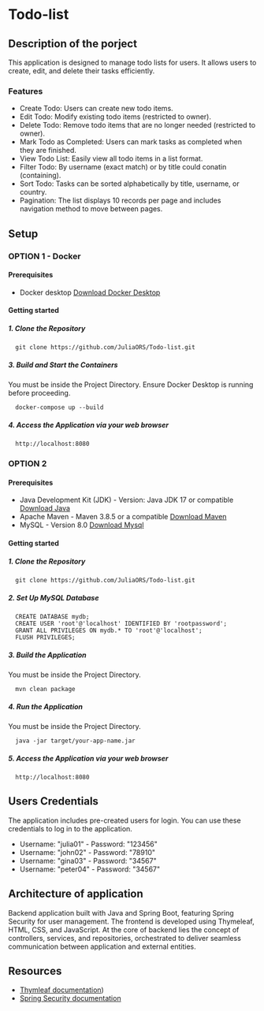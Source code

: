 # Todo-list

## Description of the porject
This application is designed to manage todo lists for users. It allows users to create, edit, and delete their tasks efficiently.

### Features
- Create Todo: Users can create new todo items.
- Edit Todo: Modify existing todo items (restricted to owner).
- Delete Todo: Remove todo items that are no longer needed (restricted to owner).
- Mark Todo as Completed: Users can mark tasks as completed when they are finished.
- View Todo List: Easily view all todo items in a list format.
- Filter Todo: By username (exact match) or by title could conatin (containing).
- Sort Todo:  Tasks can be sorted alphabetically by title, username, or country.
- Pagination: The list displays 10 records per page and includes navigation method to move between pages.

## Setup
### OPTION 1 - Docker
#### Prerequisites
- Docker desktop [Download Docker Desktop](https://docs.docker.com/engine/install/)

#### Getting started
##### 1. Clone the Repository
```
  git clone https://github.com/JuliaORS/Todo-list.git
```
##### 3. Build and Start the Containers
You must be inside the Project Directory.
Ensure Docker Desktop is running before proceeding.
```
  docker-compose up --build
```
##### 4. Access the Application via your web browser
```
  http://localhost:8080
```

### OPTION 2
#### Prerequisites
- Java Development Kit (JDK) - Version: Java JDK 17 or compatible [Download Java](https://www.oracle.com/java/technologies/downloads/?er=221886)  
- Apache Maven - Maven 3.8.5 or a compatible [Download Maven](https://maven.apache.org/download.cgi)
- MySQL - Version 8.0 [Download Mysql](https://dev.mysql.com/downloads/mysql/)

#### Getting started
##### 1. Clone the Repository
```
  git clone https://github.com/JuliaORS/Todo-list.git
```
##### 2. Set Up MySQL Database
```
  CREATE DATABASE mydb;
  CREATE USER 'root'@'localhost' IDENTIFIED BY 'rootpassword';
  GRANT ALL PRIVILEGES ON mydb.* TO 'root'@'localhost';
  FLUSH PRIVILEGES;
```

##### 3. Build the Application
You must be inside the Project Directory.
```
  mvn clean package
```
##### 4. Run the Application
You must be inside the Project Directory.
```
  java -jar target/your-app-name.jar
```
##### 5. Access the Application via your web browser
```
  http://localhost:8080
```

## Users Credentials
The application includes pre-created users for login. You can use these credentials to log in to the application.
- Username: "julia01" - Password: "123456"
- Username: "john02" - Password: "78910"
- Username: "gina03" - Password: "34567"
- Username: "peter04" - Password: "34567"
    
## Architecture of application
Backend application built with Java and Spring Boot, featuring Spring Security for user management. The frontend is developed using Thymeleaf, HTML, CSS, and JavaScript. At the core of backend lies the concept of controllers, services, and repositories, orchestrated to deliver seamless communication between application and external entities.

## Resources
  - [Thymleaf documentation](https://www.thymeleaf.org/documentation.html))
  - [Spring Security documentation](https://spring.io/guides/gs/securing-web)

